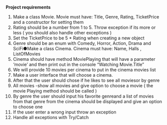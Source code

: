 **Project requirements**

1. Make a class Movie. Movie must have: Title, Genre, Rating, TicketPrice and a constructor for setting them
2. Rating should be a number from 1 to 5. Throw exception if its more or less ( you should also handle other exceptions )
3. Set the TicketPrice to be 5 * Rating when creating a new object
4. Genre should be an enum with Comedy, Horror, Action, Drama and SciFi●Make a class Cinema. Cinema must have: Name, Halls , ListOfMovies
5. Cinema should have method MoviePlaying  that will have a parameter ‘movie’ and then print out in the console “Watching Movie.Title”
6. We will provide 10 movies per cinema to put in the cinema movies list
7. Make a user interface that will choose a cinema.
8. After that the user should chose if he likes to see all moviesor by genre
9. All movies -show all movies and give option to choose a movie ( the movie Playing method should be called )
10. By genre the user should input his favorite genreand a list of movies from that genre from the cinema should be displayed and give an option to choose one
11. If the user enter a wrong input throw an exception
12. Handle all exceptions with Try/Catch
